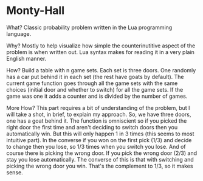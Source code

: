 # Monty-Hall

What? Classic probability problem written in the Lua programming language.

Why? Mostly to help visualize how simple the counterinutitive aspect of the problem is when written out. Lua syntax makes for reading it in a very plain English manner.

How? Build a table with n game sets. Each set is three doors. One randomly has a car put behind it in each set (the rest have goats by default). The current game function goes through all the game sets with the same choices (initial door and whether to switch) for all the game sets. If the game was one it adds a counter and is divided by the number of games.

More How? This part requires a bit of understanding of the problem, but I will take a shot, in brief, to explain my approach. So, we have three doors, one has a goat behind it. The function is omniscient so if you picked the right door the first time and aren't deciding to switch doors then you automatically win. But this will only happen 1 in 3 times (this seems to most intuitive part). In the converse if you won on the first pick (1/3) and decide to change then you lose, so 1/3 times when you switch you lose. And of course there is picking the wrong door. If you pick the wrong door (2/3) and stay you lose automatically. The converse of this is that with switching and picking the wrong door you win. That's the complement to 1/3, so it makes sense.
